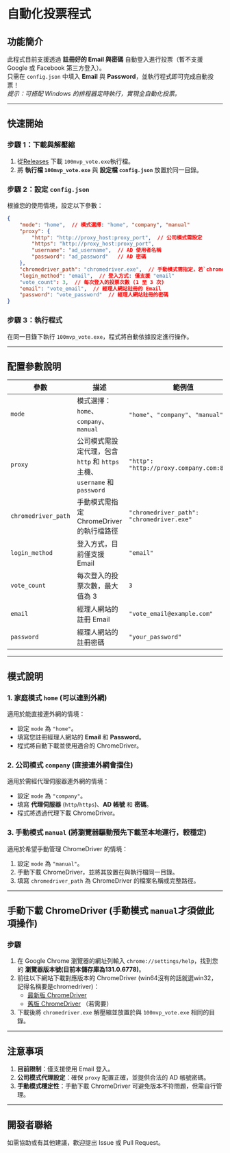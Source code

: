 # 自動化投票程式

## 功能簡介
此程式目前支援透過 **註冊好的 Email 與密碼** 自動登入進行投票（暫不支援 Google 或 Facebook 第三方登入）。  
只需在 `config.json` 中填入 **Email** 與 **Password**，並執行程式即可完成自動投票！  
*提示：可搭配 Windows 的排程器定時執行，實現全自動化投票。*

---

## 快速開始

### 步驟 1：下載與解壓縮
1. 從[Releases](https://github.com/jiunjiun69/100mvp_vote/releases/tag/v1.0.0) 下載 `100mvp_vote.exe`執行檔。
2. 將 **執行檔 `100mvp_vote.exe`** 與 **設定檔 `config.json`** 放置於同一目錄。

### 步驟 2：設定 `config.json`
根據您的使用情境，設定以下參數：

```json
{
    "mode": "home",  // 模式選擇: "home", "company", "manual"
    "proxy": {
        "http": "http://proxy_host:proxy_port",  // 公司模式需設定
        "https": "http://proxy_host:proxy_port",
        "username": "ad_username",  // AD 使用者名稱
        "password": "ad_password"   // AD 密碼
    },
    "chromedriver_path": "chromedriver.exe",  // 手動模式需指定，若`chromedriver.exe`與`100mvp_vote.exe`放置同一層目錄時則不需更改
    "login_method": "email",  // 登入方式: 僅支援 "email"
    "vote_count": 3,  // 每次登入的投票次數 (1 至 3 次)
    "email": "vote_email",  // 經理人網站註冊的 Email
    "password": "vote_password"  // 經理人網站註冊的密碼
}
```

### 步驟 3：執行程式
在同一目錄下執行 `100mvp_vote.exe`，程式將自動依據設定進行操作。

---

## 配置參數說明

| **參數**         | **描述**                                                                                   | **範例值**                                                                 |
|-------------------|-------------------------------------------------------------------------------------------|-----------------------------------------------------------------------------|
| `mode`            | 模式選擇：`home`、`company`、`manual`                                                    | `"home"`、`"company"`、`"manual"`                                          |
| `proxy`           | 公司模式需設定代理，包含 `http` 和 `https` 主機、`username` 和 `password`                | `"http": "http://proxy.company.com:8080"`                                  |
| `chromedriver_path` | 手動模式需指定 ChromeDriver 的執行檔路徑                                                | `"chromedriver_path": "chromedriver.exe"`                                  |
| `login_method`    | 登入方式，目前僅支援 Email                                                               | `"email"`                                                                  |
| `vote_count`      | 每次登入的投票次數，最大值為 3                                                            | `3`                                                                        |
| `email`           | 經理人網站的註冊 Email                                                                   | `"vote_email@example.com"`                                                |
| `password`        | 經理人網站的註冊密碼                                                                     | `"your_password"`                                                          |

---

## 模式說明

### 1. 家庭模式 `home` (可以連到外網)
適用於能直接連外網的情境：
- 設定 `mode` 為 `"home"`。
- 填寫您註冊經理人網站的 **Email** 和 **Password**。
- 程式將自動下載並使用適合的 ChromeDriver。

### 2. 公司模式 `company` (直接連外網會擋住)
適用於需經代理伺服器連外網的情境：
- 設定 `mode` 為 `"company"`。
- 填寫 **代理伺服器** (`http`/`https`)、**AD 帳號** 和 **密碼**。
- 程式將透過代理下載 ChromeDriver。

### 3. 手動模式 `manual` (將瀏覽器驅動預先下載至本地運行，較穩定)
適用於希望手動管理 ChromeDriver 的情境：
1. 設定 `mode` 為 `"manual"`。
2. 手動下載 ChromeDriver，並將其放置在與執行檔同一目錄。
3. 填寫 `chromedriver_path` 為 ChromeDriver 的檔案名稱或完整路徑。

---

## 手動下載 ChromeDriver (手動模式 `manual`才須做此項操作)
### 步驟
1. 在 Google Chrome 瀏覽器的網址列輸入 `chrome://settings/help`，找到您的 **瀏覽器版本號(目前本儲存庫為131.0.6778)**。
2. 前往以下網站下載對應版本的 ChromeDriver (win64沒有的話就選win32，記得名稱要是chromedriver)：
   - [最新版 ChromeDriver](https://googlechromelabs.github.io/chrome-for-testing/)
   - [舊版 ChromeDriver](https://chromedriver.storage.googleapis.com/index.html) （若需要）
3. 下載後將 `chromedriver.exe` 解壓縮並放置於與 `100mvp_vote.exe` 相同的目錄。

---

## 注意事項
1. **目前限制**：僅支援使用 Email 登入。
2. **公司模式代理設定**：確保 `proxy` 配置正確，並提供合法的 AD 帳號密碼。
3. **手動模式穩定性**：手動下載 ChromeDriver 可避免版本不符問題，但需自行管理。

---

## 開發者聯絡
如需協助或有其他建議，歡迎提出 Issue 或 Pull Request。
